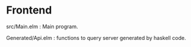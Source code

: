 # Frontend

src/Main.elm : Main program.

Generated/Api.elm : functions to query server generated by haskell code.
